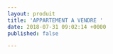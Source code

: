 ```yaml
---
layout: produit
title: 'APPARTEMENT A VENDRE '
date: 2018-07-31 09:02:14 +0000
published: false

---
```

